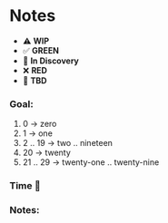 # Notes

* ⚠️ **WIP**  
* ✅ **GREEN**  
* 🧠 **In Discovery**  
* ❌ **RED**  
* 📝 **TBD**  

### Goal:

1. 0 -> zero
2. 1 -> one
3. 2 .. 19 -> two .. nineteen
4. 20 -> twenty
5. 21 .. 29 -> twenty-one .. twenty-nine

### Time 🍅
### Notes: